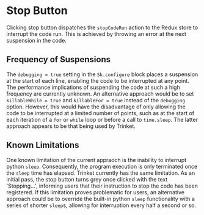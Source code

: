 # Stop Button

Clicking stop button dispatches the `stopCodeRun` action to the Redux store to interrupt the code run. This is achieved by throwing an error at the next suspension in the code. 

## Frequency of Suspensions
The `debugging = true` setting in the `Sk.configure` block places a suspension at the start of each line, enabling the code to be interrupted at any point. The performance implications of suspending the code at such a high frequency are currently unknown. An alternative approach would be to set `killableWhile = true` and `killableFor = true` instead of the `debugging` option. However, this would have the disadvantage of only allowing the code to be interrupted at a limited number of points, such as at the start of each iteration of a `for` or `while` loop or before a call to `time.sleep`. The latter approach appears to be that being used by Trinket.

## Known Limitations
One known limitation of the current appraoch is the inability to interrupt python `sleep`. Consequently, the program execution is only terminated once the `sleep` time has elapsed. Trinket currently has the same limitation. As an initial pass, the stop button turns grey once clicked with the text 'Stopping...', informing users that their instruction to stop the code has been registered. If this limitation proves problematic for users, an alternative approach could be to override the built-in python `sleep` functionality with a series of shorter `sleep`s, allowing for interruption every half a second or so.

